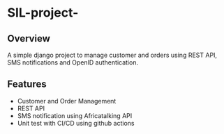 # SIL-project-

## Overview
A simple django project to manage customer and orders using REST API, SMS notifications and OpenID authentication. 


## Features 
- Customer and Order Management
- REST API 
- SMS notification using Africatalking API 
- Unit test with CI/CD using github actions